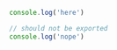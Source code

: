 <!-- fiddle With skip bloc -->

```js
console.log('here')
```

```js skip
// should not be exported
console.log('nope')
```

<!-- fiddle-end -->
